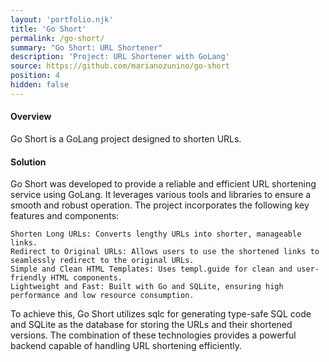 ```yaml
---
layout: 'portfolio.njk'
title: 'Go Short'
permalink: /go-short/
summary: "Go Short: URL Shortener"
description: 'Project: URL Shortener with GoLang'
source: https://github.com/marianozunino/go-short
position: 4
hidden: false
---
```

#### Overview

Go Short is a GoLang project designed to shorten URLs.

#### Solution

Go Short was developed to provide a reliable and efficient URL shortening service using GoLang.
It leverages various tools and libraries to ensure a smooth and robust operation.
The project incorporates the following key features and components:

    Shorten Long URLs: Converts lengthy URLs into shorter, manageable links.
    Redirect to Original URLs: Allows users to use the shortened links to seamlessly redirect to the original URLs.
    Simple and Clean HTML Templates: Uses templ.guide for clean and user-friendly HTML components.
    Lightweight and Fast: Built with Go and SQLite, ensuring high performance and low resource consumption.

To achieve this, Go Short utilizes sqlc for generating type-safe SQL code and SQLite as the database for storing the URLs and their shortened versions. The combination of these technologies provides a powerful backend capable of handling URL shortening efficiently.
